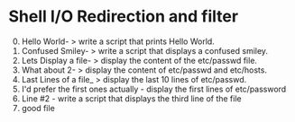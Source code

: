 # Shell I/O Redirection and filter
0. Hello World- > write a script that prints Hello World.
1. Confused Smiley- > write a script that displays a confused smiley.
2. Lets Display a file- > display the content of the etc/passwd file.
3. What about 2- > display the content of etc/passwd and etc/hosts.
4. Last Lines of a file_ > display the last 10 lines of etc/passwd.
5. I'd prefer the first ones actually - display the first lines of etc/password
6. Line #2 - write a script that displays the third line of the file
7. good file

